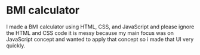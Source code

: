 <h1> BMI calculator </h1>

 I made a BMI calculator using HTML, CSS, and JavaScript and please ignore the HTML and CSS code it is messy because my main focus was on JavaScript concept and wanted to apply that concept so i made that UI very quickly.